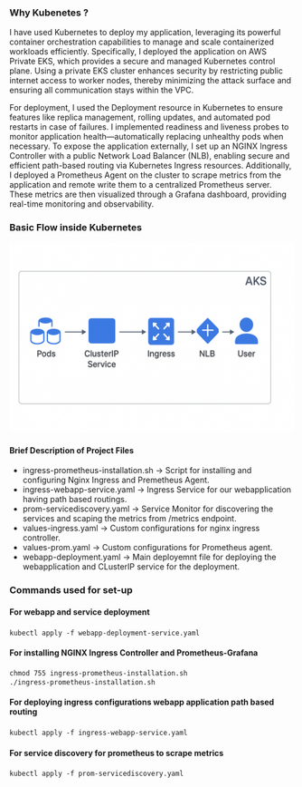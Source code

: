 ### Why Kubenetes ?
I have used Kubernetes to deploy my application, leveraging its powerful container orchestration capabilities to manage and scale containerized workloads efficiently. Specifically, I deployed the application on AWS Private EKS, which provides a secure and managed Kubernetes control plane. Using a private EKS cluster enhances security by restricting public internet access to worker nodes, thereby minimizing the attack surface and ensuring all communication stays within the VPC.

For deployment, I used the Deployment resource in Kubernetes to ensure features like replica management, rolling updates, and automated pod restarts in case of failures. I implemented readiness and liveness probes to monitor application health—automatically replacing unhealthy pods when necessary.
To expose the application externally, I set up an NGINX Ingress Controller with a public Network Load Balancer (NLB), enabling secure and efficient path-based routing via Kubernetes Ingress resources.
Additionally, I deployed a Prometheus Agent on the cluster to scrape metrics from the application and remote write them to a centralized Prometheus server. These metrics are then visualized through a Grafana dashboard, providing real-time monitoring and observability.

### Basic Flow inside Kubernetes
![alt text](image.png)

#### Brief Description of Project Files

- ingress-prometheus-installation.sh -> Script for installing and configuring Nginx Ingress and Premetheus Agent.
- ingress-webapp-service.yaml -> Ingress Service for our webapplication having path based routings.
- prom-servicediscovery.yaml -> Service Monitor for discovering the services and scaping the metrics from /metrics endpoint. 
- values-ingress.yaml -> Custom configurations for nginx ingress controller. 
- values-prom.yaml -> Custom configurations for Prometheus agent.  
- webapp-deployment.yaml -> Main deployemnt file for deploying the webapplication and CLusterIP service for the deployment.

### Commands used for set-up

#### For webapp and service deployment 
``` kubectl apply -f webapp-deployment-service.yaml  ```

#### For installing NGINX Ingress Controller and Prometheus-Grafana
```
chmod 755 ingress-prometheus-installation.sh
./ingress-prometheus-installation.sh

```

#### For deploying ingress configurations webapp application path based routing

``` kubectl apply -f ingress-webapp-service.yaml ```

#### For service discovery for prometheus to scrape metrics
 ``` kubectl apply -f prom-servicediscovery.yaml ```
